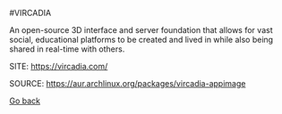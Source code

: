 #VIRCADIA

 An open-source 3D interface and server foundation that allows 
 for vast social, educational platforms to be created and lived 
 in while also being shared in real-time with others.

 SITE: https://vircadia.com/

 SOURCE: https://aur.archlinux.org/packages/vircadia-appimage

 [Go back](https://portable-linux-apps.github.io/apps.html)
